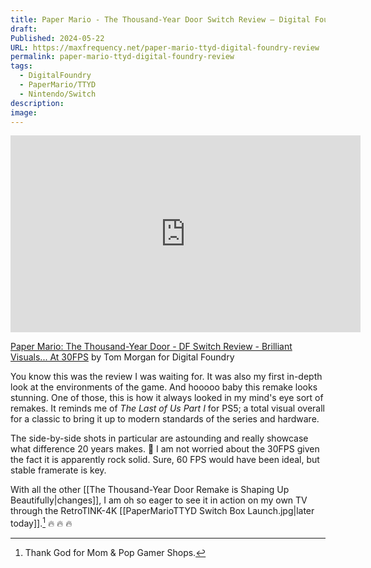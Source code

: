 ```yaml
---
title: Paper Mario - The Thousand-Year Door Switch Review – Digital Foundry
draft: 
Published: 2024-05-22
URL: https://maxfrequency.net/paper-mario-ttyd-digital-foundry-review
permalink: paper-mario-ttyd-digital-foundry-review
tags:
  - DigitalFoundry
  - PaperMario/TTYD
  - Nintendo/Switch
description: 
image:
---
```

<div class=iframe-container>
<iframe width="560" height="315" src="https://www.youtube-nocookie.com/embed/fVWINNRvfB4?si=hjkjvFeItzv-1XVj" title="YouTube video player" frameborder="0" allow="accelerometer; autoplay; clipboard-write; encrypted-media; gyroscope; picture-in-picture; web-share" referrerpolicy="strict-origin-when-cross-origin" allowfullscreen></iframe>
</div>

[Paper Mario: The Thousand-Year Door - DF Switch Review - Brilliant Visuals... At 30FPS](https://youtube.com/watch?v=fVWINNRvfB4) by Tom Morgan for Digital Foundry

You know this was the review I was waiting for. It was also my first in-depth look at the environments of the game. And hooooo baby this remake looks stunning. One of those, this is how it always looked in my mind's eye sort of remakes. It reminds me of *The Last of Us Part I* for PS5; a total visual overall for a classic to bring it up to modern standards of the series and hardware.

The side-by-side shots in particular are astounding and really showcase what difference 20 years makes. 🥵 I am not worried about the 30FPS given the fact it is apparently rock solid. Sure, 60 FPS would have been ideal, but stable framerate is key. 

With all the other [[The Thousand-Year Door Remake is Shaping Up Beautifully|changes]], I am oh so eager to see it in action on my own TV through the RetroTINK-4K [[PaperMarioTTYD Switch Box Launch.jpg|later today]].[^1] 🔥 🔥 🔥

[^1]: Thank God for Mom & Pop Gamer Shops.